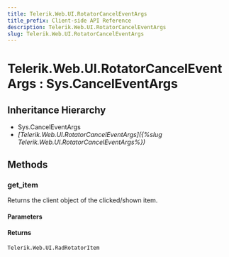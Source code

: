 ```yaml
---
title: Telerik.Web.UI.RotatorCancelEventArgs
title_prefix: Client-side API Reference
description: Telerik.Web.UI.RotatorCancelEventArgs
slug: Telerik.Web.UI.RotatorCancelEventArgs
---
```


# Telerik.Web.UI.RotatorCancelEventArgs : Sys.CancelEventArgs 

## Inheritance Hierarchy

* Sys.CancelEventArgs
* *[Telerik.Web.UI.RotatorCancelEventArgs]({%slug Telerik.Web.UI.RotatorCancelEventArgs%})*


## Methods

###  get_item

Returns the client object of the clicked/shown item. 

#### Parameters

#### Returns

`Telerik.Web.UI.RadRotatorItem` 

